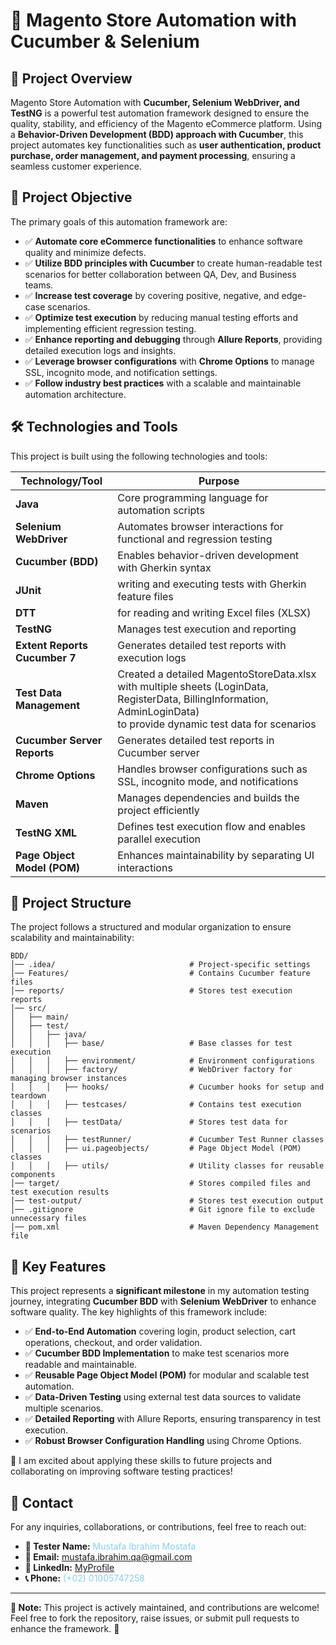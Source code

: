 # 🚀 Magento Store Automation with Cucumber & Selenium

## 📖 Project Overview
Magento Store Automation with **Cucumber, Selenium WebDriver, and TestNG** is a powerful test automation framework designed to ensure the quality, stability, and efficiency of the Magento eCommerce platform. Using a **Behavior-Driven Development (BDD) approach with Cucumber**, this project automates key functionalities such as **user authentication, product purchase, order management, and payment processing**, ensuring a seamless customer experience.

## 🎯 Project Objective
The primary goals of this automation framework are:
- ✅ **Automate core eCommerce functionalities** to enhance software quality and minimize defects.
- ✅ **Utilize BDD principles with Cucumber** to create human-readable test scenarios for better collaboration between QA, Dev, and Business teams.
- ✅ **Increase test coverage** by covering positive, negative, and edge-case scenarios.
- ✅ **Optimize test execution** by reducing manual testing efforts and implementing efficient regression testing.
- ✅ **Enhance reporting and debugging** through **Allure Reports**, providing detailed execution logs and insights.
- ✅ **Leverage browser configurations** with **Chrome Options** to manage SSL, incognito mode, and notification settings.
- ✅ **Follow industry best practices** with a scalable and maintainable automation architecture.

## 🛠️ Technologies and Tools
This project is built using the following technologies and tools:

| Technology/Tool                | Purpose                                                                                                                                                                     |
|--------------------------------|-----------------------------------------------------------------------------------------------------------------------------------------------------------------------------|
| **Java**                       | Core programming language for automation scripts                                                                                                                            |
| **Selenium WebDriver**         | Automates browser interactions for functional and regression testing                                                                                                        |
| **Cucumber (BDD)**             | Enables behavior-driven development with Gherkin syntax                                                                                                                     |
| **JUnit**                      | writing and executing tests with Gherkin feature files                                                                                                                      |
| **DTT**                        | for reading and writing Excel files (XLSX)                                                                                                                                  |
| **TestNG**                     | Manages test execution and reporting                                                                                                                                        |
| **Extent Reports Cucumber 7**  | Generates detailed test reports with execution logs                                                                                                                         |
| **Test Data Management**       | Created a detailed MagentoStoreData.xlsx with multiple sheets (LoginData, RegisterData, BillingInformation, AdminLoginData) <br/>to provide dynamic test data for scenarios |
| **Cucumber Server Reports**    | Generates detailed test reports in Cucumber server                                                                                                                          |
| **Chrome Options**             | Handles browser configurations such as SSL, incognito mode, and notifications                                                                                               |
| **Maven**                      | Manages dependencies and builds the project efficiently                                                                                                                     |
| **TestNG XML**                 | Defines test execution flow and enables parallel execution                                                                                                                  |
| **Page Object Model (POM)**    | Enhances maintainability by separating UI interactions                                                                                                                      |

## 📂 Project Structure
The project follows a structured and modular organization to ensure scalability and maintainability:

```
BDD/
│── .idea/                              # Project-specific settings
│── Features/                           # Contains Cucumber feature files
│── reports/                            # Stores test execution reports
│── src/
│   ├── main/
│   ├── test/
│   │   ├── java/
│   │   │   ├── base/                   # Base classes for test execution
│   │   │   ├── environment/            # Environment configurations
│   │   │   ├── factory/                # WebDriver factory for managing browser instances
│   │   │   ├── hooks/                  # Cucumber hooks for setup and teardown
│   │   │   ├── testcases/              # Contains test execution classes
│   │   │   ├── testData/               # Stores test data for scenarios
│   │   │   ├── testRunner/             # Cucumber Test Runner classes
│   │   │   ├── ui.pageobjects/         # Page Object Model (POM) classes
│   │   │   ├── utils/                  # Utility classes for reusable components
│── target/                             # Stores compiled files and test execution results
│── test-output/                        # Stores test execution output
│── .gitignore                          # Git ignore file to exclude unnecessary files
│── pom.xml                             # Maven Dependency Management file
```

## 🌟 Key Features
This project represents a **significant milestone** in my automation testing journey, integrating **Cucumber BDD** with **Selenium WebDriver** to enhance software quality. The key highlights of this framework include:

- ✅ **End-to-End Automation** covering login, product selection, cart operations, checkout, and order validation.
- ✅ **Cucumber BDD Implementation** to make test scenarios more readable and maintainable.
- ✅ **Reusable Page Object Model (POM)** for modular and scalable test automation.
- ✅ **Data-Driven Testing** using external test data sources to validate multiple scenarios.
- ✅ **Detailed Reporting** with Allure Reports, ensuring transparency in test execution.
- ✅ **Robust Browser Configuration Handling** using Chrome Options.

🔹 I am excited about applying these skills to future projects and collaborating on improving software testing practices!

## 📩 Contact
For any inquiries, collaborations, or contributions, feel free to reach out:

- **👤 Tester Name:** <span style="color:#89CFF0">Mustafa Ibrahim Mostafa</span>
- **📧 Email:** <span style="color:#89CFF0">mustafa.ibrahim.qa@gmail.com</span>
- **🔗 LinkedIn:** [MyProfile](https://www.linkedin.com/in/mostafa-ibrahim-mostafa-6530b4235/)
- **📞 Phone:** <span style="color:#89CFF0">(+02) 01005747258</span>

---
**📌 Note:** This project is actively maintained, and contributions are welcome! Feel free to fork the repository, raise issues, or submit pull requests to enhance the framework. 🚀

